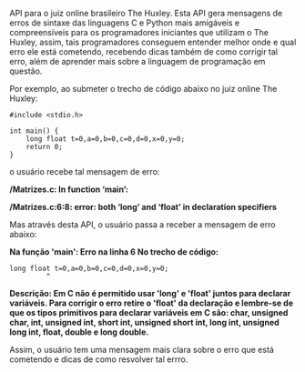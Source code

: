 API para o juiz online brasileiro The Huxley. Esta API gera mensagens de erros de sintaxe das linguagens C e Python mais amigáveis e compreensíveis para os programadores iniciantes que utilizam o The Huxley, assim, tais programadores conseguem entender melhor onde e qual erro ele está cometendo, recebendo dicas também de como corrigir tal erro, além de aprender mais sobre a linguagem de programação em questão.

Por exemplo, ao submeter o trecho de código abaixo no juiz online The Huxley:

	#include <stdio.h>
	
	int main() {
		long float t=0,a=0,b=0,c=0,d=0,x=0,y=0;
		return 0;
	}
  
o usuário recebe tal mensagem de erro:

**/Matrizes.c: In function ‘main’:**

**/Matrizes.c:6:8: error: both ‘long’ and ‘float’ in declaration specifiers**

Mas através desta API, o usuário passa a receber a mensagem de erro abaixo:

**Na função 'main':
Erro na linha 6
No trecho de código:**

	long float t=0,a=0,b=0,c=0,d=0,x=0,y=0;
             ^

**Descrição: Em C não é permitido usar 'long' e 'float' juntos para declarar variáveis. Para corrigir o erro retire o 'float' da declaração e lembre-se de que os tipos primitivos para declarar variáveis em C são: char, unsigned char, int, unsigned int, short int, unsigned short int, long int, unsigned long int, float, double e long double.**

Assim, o usuário tem uma mensagem mais clara sobre o erro que está cometendo e dicas de como resvolver tal errro.
